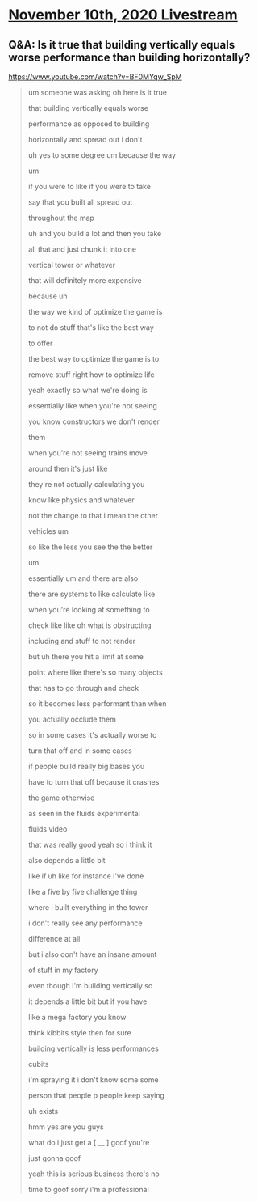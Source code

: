 # [November 10th, 2020 Livestream](../2020-11-10.md)
## Q&A: Is it true that building vertically equals worse performance than building horizontally?
https://www.youtube.com/watch?v=BF0MYqw_SpM
> um someone was asking oh here is it true
>
> that building vertically equals worse
>
> performance as opposed to building
>
> horizontally and spread out i don't
>
> uh yes to some degree um because the way
>
> um
>
> if you were to like if you were to take
>
> say that you built all spread out
>
> throughout the map
>
> uh and you build a lot and then you take
>
> all that and just chunk it into one
>
> vertical tower or whatever
>
> that will definitely more expensive
>
> because uh
>
> the way we kind of optimize the game is
>
> to not do stuff that's like the best way
>
> to offer
>
> the best way to optimize the game is to
>
> remove stuff right how to optimize life
>
> yeah exactly so what we're doing is
>
> essentially like when you're not seeing
>
> you know constructors we don't render
>
> them
>
> when you're not seeing trains move
>
> around then it's just like
>
> they're not actually calculating you
>
> know like physics and whatever
>
> not the change to that i mean the other
>
> vehicles um
>
> so like the less you see the the better
>
> um
>
> essentially um and there are also
>
> there are systems to like calculate like
>
> when you're looking at something to
>
> check like like oh what is obstructing
>
> including and stuff to not render
>
> but uh there you hit a limit at some
>
> point where like there's so many objects
>
> that has to go through and check
>
> so it becomes less performant than when
>
> you actually occlude them
>
> so in some cases it's actually worse to
>
> turn that off and in some cases
>
> if people build really big bases you
>
> have to turn that off because it crashes
>
> the game otherwise
>
> as seen in the fluids experimental
>
> fluids video
>
> that was really good yeah so i think it
>
> also depends a little bit
>
> like if uh like for instance i've done
>
> like a five by five challenge thing
>
> where i built everything in the tower
>
> i don't really see any performance
>
> difference at all
>
> but i also don't have an insane amount
>
> of stuff in my factory
>
> even though i'm building vertically so
>
> it depends a little bit but if you have
>
> like a mega factory you know
>
> think kibbits style then for sure
>
> building vertically is less performances
>
> cubits
>
> i'm spraying it i don't know some some
>
> person that people p people keep saying
>
> uh exists
>
> hmm yes are you guys
>
> what do i just get a [ __ ] goof you're
>
> just gonna goof
>
> yeah this is serious business there's no
>
> time to goof sorry i'm a professional
>
